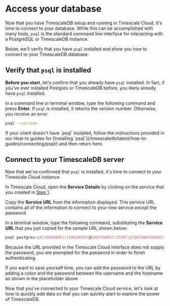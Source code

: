 # Access your database

Now that you have TimescaleDB setup and running in Timescale Cloud, it's time
to connect to your database. While this can be accomplished with many tools, `psql`
is the standard command line interface for interacting with a PostgreSQL
or TimescaleDB instance.

Below, we'll verify that you have `psql` installed and show you how to connect
to your TimescaleDB database.

## Verify that `psql` is installed
**Before you start**, let's confirm that you already have `psql` installed.
In fact, if you’ve ever installed Postgres or TimescaleDB before, you likely already
have `psql` installed.

In a command line or terminal window, type the following command and press **Enter**.
If `psql` is installed, it returns the version number. Otherwise, you
receive an error.

```bash
psql --version
```

<highlight type="tip">
If your client doesn't have `psql` installed, follow the instructions provided
in our How-to guides for [Installing `psql`](/timescaledb/latest/how-to-guides/connecting/psql/) and then return here.
</highlight>

## Connect to your TimescaleDB server
Now that we've confirmed that `psql` is installed, it's time to connect to your
Timescale Cloud instance.

In Timescale Cloud, open the **Service Details** by clicking on the service
that you created in [Step 1][launch-timescaledb].

Copy the **Service URL** from the information displayed. This service URL contains
all of the information to connect to your new service *_except_* the password.

In a terminal window, type the following command, substituting the **Service URL**
that you just copied for the sample URL shown below:

```bash
psql postgres://[USERNAME]:[PASSWORD]@[HOSTNAME]:[PORT]/[DATABASENAME]?sslmode=require
```

<highlight type="tip">
Because the URL provided in the Timescale Cloud interface does not supply the
password, you are prompted for the password in order to finish authenticating.

If you want to save yourself time, you can add the password to the URL by adding
a colon and the password between the username and the hostname as shown
in the placeholder above
</highlight>

Now that you've connected to your Timescale Cloud service, let's look at how to
quickly add data so that you can quickly start to explore the power of TimescaleDB.

[install-psql]: /how-to-guides/connecting/psql/
[launch-timescaledb]: /getting-started/launch-timescaledb/
